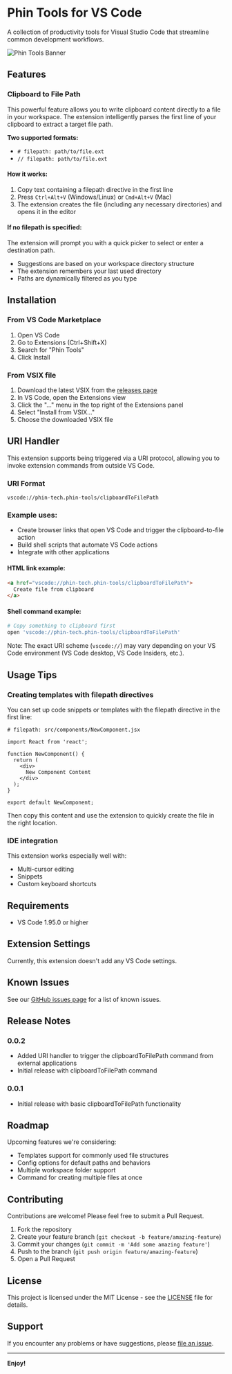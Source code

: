 # Phin Tools for VS Code

A collection of productivity tools for Visual Studio Code that streamline common development workflows.

![Phin Tools Banner](images/banner.png)

## Features

### Clipboard to File Path

This powerful feature allows you to write clipboard content directly to a file in your workspace. The extension intelligently parses the first line of your clipboard to extract a target file path.

**Two supported formats:**
- `# filepath: path/to/file.ext`
- `// filepath: path/to/file.ext`


#### How it works:

1. Copy text containing a filepath directive in the first line
2. Press `Ctrl+Alt+V` (Windows/Linux) or `Cmd+Alt+V` (Mac)
3. The extension creates the file (including any necessary directories) and opens it in the editor

#### If no filepath is specified:

The extension will prompt you with a quick picker to select or enter a destination path.

- Suggestions are based on your workspace directory structure
- The extension remembers your last used directory
- Paths are dynamically filtered as you type

## Installation

### From VS Code Marketplace

1. Open VS Code
2. Go to Extensions (Ctrl+Shift+X)
3. Search for "Phin Tools"
4. Click Install

### From VSIX file

1. Download the latest VSIX from the [releases page](https://github.com/phin-tech/phin-tools/releases)
2. In VS Code, open the Extensions view
3. Click the "..." menu in the top right of the Extensions panel
4. Select "Install from VSIX..."
5. Choose the downloaded VSIX file

## URI Handler

This extension supports being triggered via a URI protocol, allowing you to invoke extension commands from outside VS Code.

### URI Format

```
vscode://phin-tech.phin-tools/clipboardToFilePath
```

### Example uses:

- Create browser links that open VS Code and trigger the clipboard-to-file action
- Build shell scripts that automate VS Code actions
- Integrate with other applications

#### HTML link example:

```html
<a href="vscode://phin-tech.phin-tools/clipboardToFilePath">
  Create file from clipboard
</a>
```

#### Shell command example:

```bash
# Copy something to clipboard first
open 'vscode://phin-tech.phin-tools/clipboardToFilePath'
```

Note: The exact URI scheme (`vscode://`) may vary depending on your VS Code environment (VS Code desktop, VS Code Insiders, etc.).

## Usage Tips

### Creating templates with filepath directives

You can set up code snippets or templates with the filepath directive in the first line:

```
# filepath: src/components/NewComponent.jsx

import React from 'react';

function NewComponent() {
  return (
    <div>
      New Component Content
    </div>
  );
}

export default NewComponent;
```

Then copy this content and use the extension to quickly create the file in the right location.

### IDE integration

This extension works especially well with:
- Multi-cursor editing
- Snippets
- Custom keyboard shortcuts

## Requirements

- VS Code 1.95.0 or higher

## Extension Settings

Currently, this extension doesn't add any VS Code settings.

## Known Issues

See our [GitHub issues page](https://github.com/phin-tech/phin-tools/issues) for a list of known issues.

## Release Notes

### 0.0.2

- Added URI handler to trigger the clipboardToFilePath command from external applications
- Initial release with clipboardToFilePath command

### 0.0.1

- Initial release with basic clipboardToFilePath functionality

## Roadmap

Upcoming features we're considering:

- Templates support for commonly used file structures
- Config options for default paths and behaviors
- Multiple workspace folder support
- Command for creating multiple files at once

## Contributing

Contributions are welcome! Please feel free to submit a Pull Request.

1. Fork the repository
2. Create your feature branch (`git checkout -b feature/amazing-feature`)
3. Commit your changes (`git commit -m 'Add some amazing feature'`)
4. Push to the branch (`git push origin feature/amazing-feature`)
5. Open a Pull Request

## License

This project is licensed under the MIT License - see the [LICENSE](LICENSE) file for details.

## Support

If you encounter any problems or have suggestions, please [file an issue](https://github.com/phin-tech/phin-tools/issues).

---

**Enjoy!**